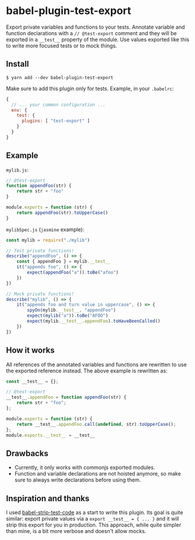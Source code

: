 # babel-plugin-test-export

Export private variables and functions to your tests. Annotate variable and function declarations
with a `// @test-export` comment and they will be exported in a `__test__` property of the module.
Use values exported like this to write more focused tests or to mock things.

## Install

```
$ yarn add --dev babel-plugin-test-export
```

Make sure to add this plugin only for tests. Example, in your `.babelrc`:
```js
{
  // ... your common configuration ...
  env: {
    test: {
      plugins: [ "test-export" ]
    }
  }
}
```

## Example

`mylib.js`:
```js
// @test-export
function appendFoo(str) {
    return str + "foo"
}

module.exports = function (str) {
    return appendFoo(str).toUpperCase()
}
```

`mylibSpec.js` (`jasmine` example):
```js
const mylib = require("./mylib")

// Test private functions!
describe("appendFoo", () => {
    const { appendFoo } = mylib.__test__
    it("appends foo", () => {
        expect(appendFoo("a")).toBe("afoo")
    })
})

// Mock private functions!
describe("mylib", () => {
    it("appends foo and turn value in uppercase", () => {
        spyOn(mylib.__test__, "appendFoo")
        expect(mylib("a")).toBe("AFOO")
        expect(mylib.__test__.appendFoo).toHaveBeenCalled()
    })
})

```

## How it works

All references of the annotated variables and functions are rewritten to use the exported reference
instead.  The above example is rewritten as:

```js
const __test__ = {};

// @test-export
__test__.appendFoo = function appendFoo(str) {
    return str + "foo";
};

module.exports = function (str) {
    return __test__.appendFoo.call(undefined, str).toUpperCase();
};
module.exports.__test__ = __test__
```

## Drawbacks

* Currently, it only works with commonjs exported modules.
* Function and variable declarations are not hoisted anymore, so make sure to always write
  declarations before using them.

## Inspiration and thanks

I used [babel-strip-test-code](https://github.com/madole/babel-strip-test-code) as a start to write
this plugin.  Its goal is quite similar: export private values via a `export __test__ = { ... }` and
it will strip this export for you in production.  This approach, while quite simpler than mine,
is a bit more verbose and doesn't allow mocks.
